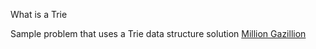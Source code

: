 What is a Trie


Sample problem that uses a Trie data structure solution
[Million Gazillion][million-gazillion]

<!-- Links -->
[million-gazillion]: ./million_gazillion/README.md
